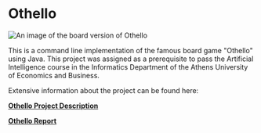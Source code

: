 #  Othello #


![An image of the board version of Othello](https://media.istockphoto.com/id/487309838/photo/othello.jpg?s=612x612&w=0&k=20&c=fB8Xb8zQSKuSmERhNCBhPLxw5JjG7FUZtUJRrj2MIwM=)

This is a command line implementation of the famous board game "Othello" using Java. This project was assigned as a prerequisite to pass the Artificial Intelligence course in the Informatics Department of the Athens University of Economics and Business.

Extensive information about the project can be found here:

**[Othello Project Description](Project%20Information/ai_assignment1_description.pdf)**

**[Othello Report](Project%20Information/Othello-Report.pdf)**
